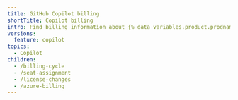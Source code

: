 ```yaml
---
title: GitHub Copilot billing
shortTitle: Copilot billing
intro: Find billing information about {% data variables.product.prodname_copilot %}.
versions:
  feature: copilot
topics:
  - Copilot
children:
  - /billing-cycle
  - /seat-assignment
  - /license-changes
  - /azure-billing
---
```

